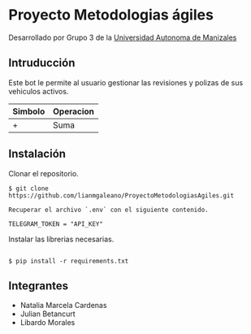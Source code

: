 # Proyecto Metodologias ágiles

Desarrollado por Grupo 3 de la [Universidad Autonoma de Manizales](https://www.autonoma.edu.co/)

## Intruducción

Este bot le permite al usuario gestionar las revisiones y polizas de sus vehiculos activos.

| Simbolo | Operacion |
| --- | --- |
| + | Suma |

## Instalación

Clonar el repositorio.

```
$ git clone https://github.com/lianmgaleano/ProyectoMetodologiasAgiles.git

Recuperar el archivo `.env` con el siguiente contenido.

```

```
TELEGRAM_TOKEN = "API_KEY"
```

Instalar las librerias necesarias.

```

$ pip install -r requirements.txt

```

## Integrantes

- Natalia Marcela Cardenas
- Julian Betancurt
- Libardo Morales

